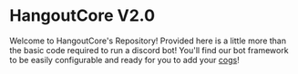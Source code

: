 # HangoutCore V2.0
Welcome to HangoutCore's Repository! Provided here is a little more than the basic code required to run a discord bot! You'll find our bot framework to be easily configurable and ready for you to add your [cogs](https://discordpy.readthedocs.io/en/stable/ext/commands/cogs.html)!